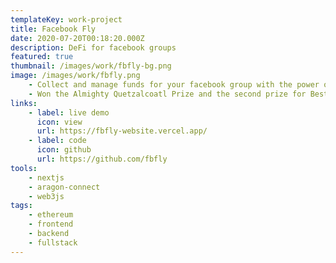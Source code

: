 ```yaml
---
templateKey: work-project
title: Facebook Fly
date: 2020-07-20T00:18:20.000Z
description: DeFi for facebook groups
featured: true
thumbnail: /images/work/fbfly-bg.png
image: /images/work/fbfly.png
    - Collect and manage funds for your facebook group with the power of DAOs.
    - Won the Almighty Quetzalcoatl Prize and the second prize for Best UX in DAO Global Hackathon http://hackforfreedom.org/.
links:
    - label: live demo
      icon: view
      url: https://fbfly-website.vercel.app/
    - label: code
      icon: github
      url: https://github.com/fbfly
tools:
    - nextjs
    - aragon-connect
    - web3js
tags:
    - ethereum
    - frontend
    - backend
    - fullstack
---
```

